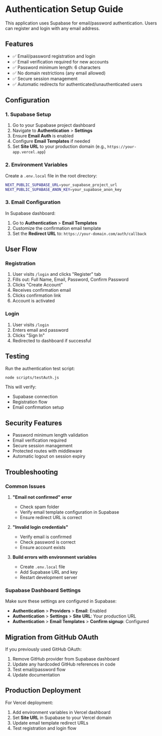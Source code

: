 # Authentication Setup Guide

This application uses Supabase for email/password authentication. Users can register and login with any email address.

## Features

- ✅ Email/password registration and login
- ✅ Email verification required for new accounts
- ✅ Password minimum length: 6 characters
- ✅ No domain restrictions (any email allowed)
- ✅ Secure session management
- ✅ Automatic redirects for authenticated/unauthenticated users

## Configuration

### 1. Supabase Setup

1. Go to your Supabase project dashboard
2. Navigate to **Authentication** > **Settings**
3. Ensure **Email Auth** is enabled
4. Configure **Email Templates** if needed
5. Set **Site URL** to your production domain (e.g., `https://your-app.vercel.app`)

### 2. Environment Variables

Create a `.env.local` file in the root directory:

```bash
NEXT_PUBLIC_SUPABASE_URL=your_supabase_project_url
NEXT_PUBLIC_SUPABASE_ANON_KEY=your_supabase_anon_key
```

### 3. Email Configuration

In Supabase dashboard:
1. Go to **Authentication** > **Email Templates**
2. Customize the confirmation email template
3. Set the **Redirect URL** to: `https://your-domain.com/auth/callback`

## User Flow

### Registration
1. User visits `/login` and clicks "Register" tab
2. Fills out: Full Name, Email, Password, Confirm Password
3. Clicks "Create Account"
4. Receives confirmation email
5. Clicks confirmation link
6. Account is activated

### Login
1. User visits `/login`
2. Enters email and password
3. Clicks "Sign In"
4. Redirected to dashboard if successful

## Testing

Run the authentication test script:

```bash
node scripts/testAuth.js
```

This will verify:
- Supabase connection
- Registration flow
- Email confirmation setup

## Security Features

- Password minimum length validation
- Email verification required
- Secure session management
- Protected routes with middleware
- Automatic logout on session expiry

## Troubleshooting

### Common Issues

1. **"Email not confirmed" error**
   - Check spam folder
   - Verify email template configuration in Supabase
   - Ensure redirect URL is correct

2. **"Invalid login credentials"**
   - Verify email is confirmed
   - Check password is correct
   - Ensure account exists

3. **Build errors with environment variables**
   - Create `.env.local` file
   - Add Supabase URL and key
   - Restart development server

### Supabase Dashboard Settings

Make sure these settings are configured in Supabase:

- **Authentication** > **Providers** > **Email**: Enabled
- **Authentication** > **Settings** > **Site URL**: Your production URL
- **Authentication** > **Email Templates** > **Confirm signup**: Configured

## Migration from GitHub OAuth

If you previously used GitHub OAuth:

1. Remove GitHub provider from Supabase dashboard
2. Update any hardcoded GitHub references in code
3. Test email/password flow
4. Update documentation

## Production Deployment

For Vercel deployment:

1. Add environment variables in Vercel dashboard
2. Set **Site URL** in Supabase to your Vercel domain
3. Update email template redirect URLs
4. Test registration and login flow 